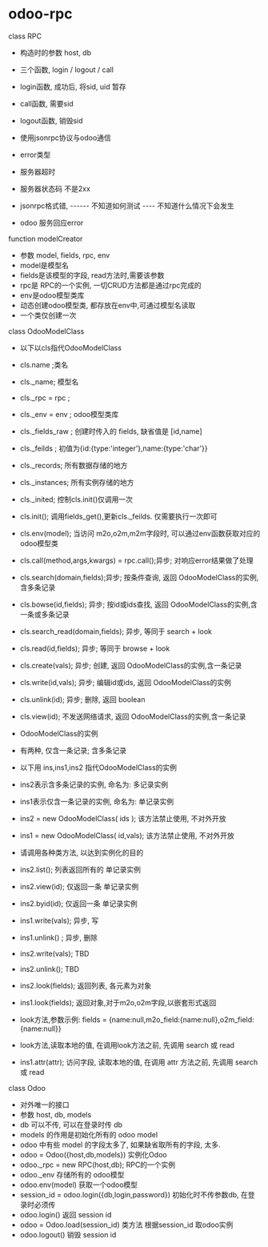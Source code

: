# odoo-rpc

class RPC
* 构造时的参数 host, db
* 三个函数, login / logout / call
* login函数, 成功后, 将sid, uid 暂存
* call函数, 需要sid
* logout函数, 销毁sid
* 使用jsonrpc协议与odoo通信

* error类型
* 服务器超时
* 服务器状态码 不是2xx
* jsonrpc格式错, ------ 不知道如何测试 ---- 不知道什么情况下会发生
* odoo 服务回应error


function modelCreator
* 参数 model, fields, rpc, env
* model是模型名
* fields是该模型的字段, read方法时,需要该参数
* rpc是 RPC的一个实例, 一切CRUD方法都是通过rpc完成的
* env是odoo模型类库
* 动态创建odoo模型类, 都存放在env中,可通过模型名读取
* 一个类仅创建一次


class OdooModelClass
* 以下以cls指代OdooModelClass
* cls.name ;类名
* cls.\_name; 模型名
* cls.\_rpc = rpc ;
* cls.\_env = env ; odoo模型类库
* cls.\_fields\_raw ; 创建时传入的 fields, 缺省值是 [id,name]
* cls.\_feilds ; 初值为{id:{type:'integer'},name:{type:'char'}}
* cls.\_records; 所有数据存储的地方 
* cls.\_instances; 所有实例存储的地方
* cls.\_inited; 控制cls.init()仅调用一次
* cls.init(); 调用fields_get(),更新cls.\_feilds. 仅需要执行一次即可
* cls.env(model); 当访问 m2o,o2m,m2m字段时, 可以通过env函数获取对应的odoo模型类
* cls.call(method,args,kwargs) = rpc.call();异步; 对响应error结果做了处理
* cls.search(domain,fields);异步; 按条件查询, 返回 OdooModelClass的实例,含多条记录
* cls.bowse(id,fields);  异步;  按id或ids查找, 返回 OdooModelClass的实例,含一条或多条记录
* cls.search\_read(domain,fields);  异步, 等同于 search + look 
* cls.read(id,fields);  异步;  等同于 browse + look
* cls.create(vals); 异步;  创建, 返回 OdooModelClass的实例,含一条记录
* cls.write(id,vals); 异步; 编辑id或ids, 返回 OdooModelClass的实例
* cls.unlink(id); 异步; 删除, 返回 boolean
* cls.view(id); 不发送网络请求, 返回 OdooModelClass的实例,含一条记录

* OdooModelClass的实例
* 有两种, 仅含一条记录; 含多条记录
* 以下用 ins,ins1,ins2 指代OdooModelClass的实例
* ins2表示含多条记录的实例, 命名为: 多记录实例
* ins1表示仅含一条记录的实例, 命名为: 单记录实例
* ins2 = new OdooModelClass( ids ); 该方法禁止使用, 不对外开放
* ins1 = new OdooModelClass( id,vals); 该方法禁止使用, 不对外开放
* 请调用各种类方法, 以达到实例化的目的
* ins2.list(); 列表返回所有的 单记录实例
* ins2.view(id); 仅返回一条 单记录实例
* ins2.byid(id); 仅返回一条 单记录实例
* ins1.write(vals); 异步, 写
* ins1.unlink() ;  异步, 删除
* ins2.write(vals); TBD
* ins2.unlink();   TBD
* ins2.look(fields);  返回列表, 各元素为对象
* ins1.look(fields);  返回对象,对于m2o,o2m字段,以嵌套形式返回
* look方法,参数示例: fields = {name:null,m2o\_field:{name:null},o2m\_field:{name:null}}
* look方法,读取本地的值, 在调用look方法之前, 先调用 search 或 read
* ins1.attr(attr); 访问字段, 读取本地的值, 在调用 attr 方法之前, 先调用 search 或 read


class Odoo 
* 对外唯一的接口
* 参数 host, db, models
* db 可以不传, 可以在登录时传 db
* models 的作用是初始化所有的 odoo model
* odoo 中有些 model 的字段太多了, 如果缺省取所有的字段, 太多.
* odoo = Odoo({host,db,models}) 实例化Odoo
* odoo.\_rpc = new RPC(host,db);   RPC的一个实例
* odoo.\_env 存储所有的 odoo模型
* odoo.env(model) 获取一个odoo模型
* session\_id = odoo.login({db,login,password})  初始化时不传参数db, 在登录时必须传
* odoo.login() 返回 session id
* odoo = Odoo.load(session\_id) 类方法 根据session\_id 取odoo实例
* odoo.logout() 销毁 session id

